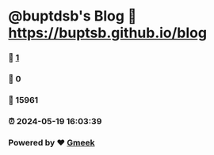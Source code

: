 # @buptdsb's Blog :link: https://buptsb.github.io/blog 
### :page_facing_up: [1](https://buptsb.github.io/blog/tag.html) 
### :speech_balloon: 0 
### :hibiscus: 15961 
### :alarm_clock: 2024-05-19 16:03:39 
### Powered by :heart: [Gmeek](https://github.com/Meekdai/Gmeek)
